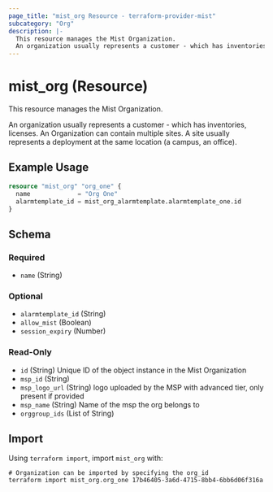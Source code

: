 ```yaml
---
page_title: "mist_org Resource - terraform-provider-mist"
subcategory: "Org"
description: |-
  This resource manages the Mist Organization.
  An organization usually represents a customer - which has inventories, licenses. An Organization can contain multiple sites. A site usually represents a deployment at the same location (a campus, an office).
---
```


# mist_org (Resource)

This resource manages the Mist Organization.

An organization usually represents a customer - which has inventories, licenses. An Organization can contain multiple sites. A site usually represents a deployment at the same location (a campus, an office).


## Example Usage

```terraform
resource "mist_org" "org_one" {
  name             = "Org One"
  alarmtemplate_id = mist_org_alarmtemplate.alarmtemplate_one.id
}
```

<!-- schema generated by tfplugindocs -->
## Schema

### Required

- `name` (String)

### Optional

- `alarmtemplate_id` (String)
- `allow_mist` (Boolean)
- `session_expiry` (Number)

### Read-Only

- `id` (String) Unique ID of the object instance in the Mist Organization
- `msp_id` (String)
- `msp_logo_url` (String) logo uploaded by the MSP with advanced tier, only present if provided
- `msp_name` (String) Name of the msp the org belongs to
- `orggroup_ids` (List of String)



## Import
Using `terraform import`, import `mist_org` with:
```shell
# Organization can be imported by specifying the org_id
terraform import mist_org.org_one 17b46405-3a6d-4715-8bb4-6bb6d06f316a
```